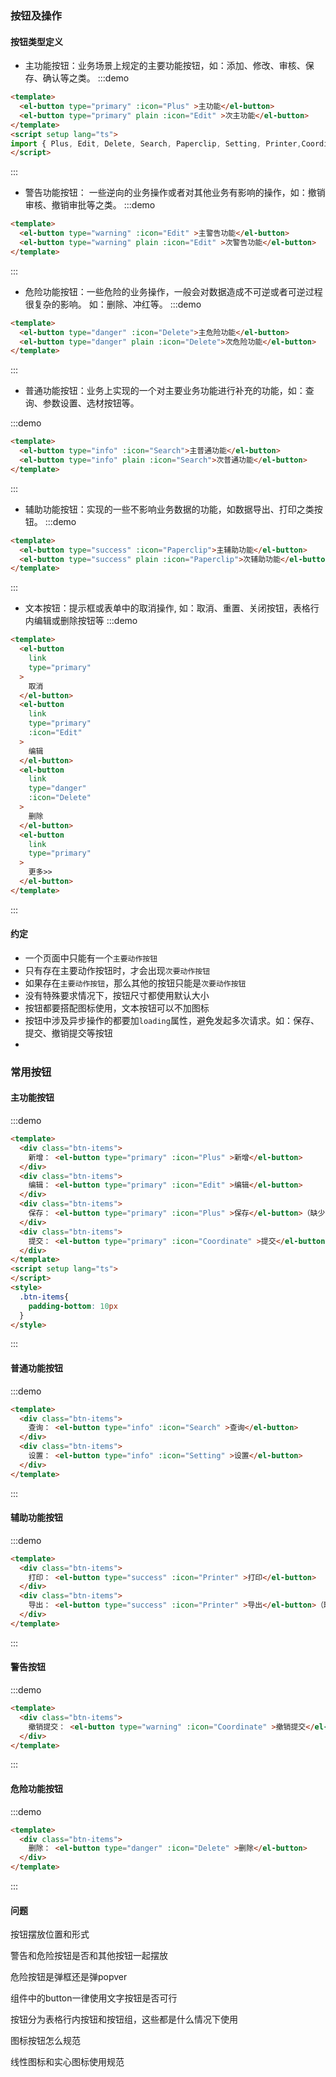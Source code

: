 ### 按钮及操作

#### 按钮类型定义

- 主功能按钮：业务场景上规定的主要功能按钮，如：添加、修改、审核、保存、确认等之类。
:::demo  
```html
<template>
  <el-button type="primary" :icon="Plus" >主功能</el-button>
  <el-button type="primary" plain :icon="Edit" >次主功能</el-button>
</template>
<script setup lang="ts">
import { Plus, Edit, Delete, Search, Paperclip, Setting, Printer,Coordinate } from '@element-plus/icons-vue'
</script>
```
:::

- 警告功能按钮： 一些逆向的业务操作或者对其他业务有影响的操作，如：撤销审核、撤销审批等之类。
:::demo  
```html
<template>
  <el-button type="warning" :icon="Edit" >主警告功能</el-button>
  <el-button type="warning" plain :icon="Edit" >次警告功能</el-button>
</template>
```
:::

- 危险功能按钮：一些危险的业务操作，一般会对数据造成不可逆或者可逆过程很复杂的影响。 如：删除、冲红等。
:::demo  
```html
<template>
  <el-button type="danger" :icon="Delete">主危险功能</el-button>
  <el-button type="danger" plain :icon="Delete">次危险功能</el-button>
</template>
```
:::
- 普通功能按钮：业务上实现的一个对主要业务功能进行补充的功能，如：查询、参数设置、选材按钮等。

:::demo  
```html
<template>
  <el-button type="info" :icon="Search">主普通功能</el-button>
  <el-button type="info" plain :icon="Search">次普通功能</el-button>
</template>
```
:::

- 辅助功能按钮：实现的一些不影响业务数据的功能，如数据导出、打印之类按钮。
:::demo  
```html
<template>
  <el-button type="success" :icon="Paperclip">主辅助功能</el-button>
  <el-button type="success" plain :icon="Paperclip">次辅助功能</el-button>
</template>
```
:::
- 文本按钮：提示框或表单中的取消操作, 如：取消、重置、关闭按钮，表格行内编辑或删除按钮等
:::demo  
```html
<template>
  <el-button
    link
    type="primary"
  >
    取消
  </el-button>
  <el-button
    link
    type="primary"
    :icon="Edit"
  >
    编辑
  </el-button>
  <el-button
    link
    type="danger"
    :icon="Delete"
  >
    删除
  </el-button>
  <el-button
    link
    type="primary"
  >
    更多>>
  </el-button>
</template>
```
:::
#### 约定

- 一个页面中只能有一个`主要动作按钮`
- 只有存在主要动作按钮时，才会出现`次要动作按钮`
- 如果存在`主要动作按钮`，那么其他的按钮只能是`次要动作按钮`
- 没有特殊要求情况下，按钮尺寸都使用默认大小
- 按钮都要搭配图标使用，文本按钮可以不加图标
- 按钮中涉及异步操作的都要加`loading`属性，避免发起多次请求。如：保存、提交、撤销提交等按钮
- 


### 常用按钮

#### 主功能按钮

:::demo  
```html
<template>
  <div class="btn-items">
    新增： <el-button type="primary" :icon="Plus" >新增</el-button>
  </div>
  <div class="btn-items">
    编辑： <el-button type="primary" :icon="Edit" >编辑</el-button>
  </div>
  <div class="btn-items">
    保存： <el-button type="primary" :icon="Plus" >保存</el-button>（缺少图标）
  </div>
  <div class="btn-items">
    提交： <el-button type="primary" :icon="Coordinate" >提交</el-button>（缺少图标）
  </div>
</template>
<script setup lang="ts">
</script>
<style>
  .btn-items{
    padding-bottom: 10px
  }
</style>
```
:::


#### 普通功能按钮

:::demo  
```html
<template>
  <div class="btn-items">
    查询： <el-button type="info" :icon="Search" >查询</el-button>
  </div>
  <div class="btn-items">
    设置： <el-button type="info" :icon="Setting" >设置</el-button>
  </div>
</template>
```
:::

#### 辅助功能按钮

:::demo  
```html
<template>
  <div class="btn-items">
    打印： <el-button type="success" :icon="Printer" >打印</el-button>
  </div>
  <div class="btn-items">
    导出： <el-button type="success" :icon="Printer" >导出</el-button>（缺少图标）
  </div>
</template>
```
:::

#### 警告按钮

:::demo  
```html
<template>
  <div class="btn-items">
    撤销提交： <el-button type="warning" :icon="Coordinate" >撤销提交</el-button>（缺少图标）
  </div>
</template>
```
:::

#### 危险功能按钮

:::demo  
```html
<template>
  <div class="btn-items">
    删除： <el-button type="danger" :icon="Delete" >删除</el-button>
  </div>
</template>
```
:::

#### 问题
按钮摆放位置和形式

警告和危险按钮是否和其他按钮一起摆放

危险按钮是弹框还是弹popver

组件中的button一律使用文字按钮是否可行

按钮分为表格行内按钮和按钮组，这些都是什么情况下使用

图标按钮怎么规范

线性图标和实心图标使用规范